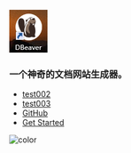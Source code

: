 <!-- _coverpage.md -->

<!-- 背景图片 -->
![logo](media/1.jpg) 

### 一个神奇的文档网站生成器。  
-  [test002](/test/test002)
-  [test003](/test/test003)
-  [GitHub](https://github.com/docsifyjs/docsify/) 
-  [Get Started](/test/test001)

<!-- 背景色 -->
![color](#f0f0f0)


